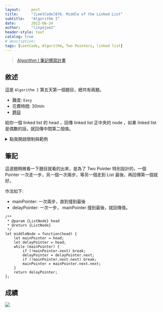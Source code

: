 ```yaml
---
layout:     post
title:      "[LeetCode]876. Middle of the Linked List"
subtitle:   "Algorithm I"
date:       2022-06-24
author:     "linyejoe2"
header-style: text
catalog: true
# description: 
tags: [LeetCode, Algorithm, Two Pointers, linked list]
---
```


>[Algorithm I 筆記撰寫計畫](/2022/06/14/leetcode/Algorithm/Algorithm%20I/Starting-write-Algorithm-I-Note/)

## 敘述

這是 `Algorithm I` 第五天第一個題目，總共有兩題。

+ 難度: `Easy` 
+ 花費時間: 30min
+ [題目](https://leetcode.com/problems/middle-of-the-linked-list/)

給你一個 linked list 的 head ，回傳 linked list 正中央的 node ，如果 linked list 是偶數的話，就回傳中間第二個值。

<!--more-->



<details><summary>點我開啟限制與範例</summary>
<pre>

**限制:**

-   The number of nodes in the list is in the range `[1, 100]`.
-   `1 <= Node.val <= 100`


**Example 1:**

![](https://assets.leetcode.com/uploads/2021/07/23/lc-midlist1.jpg)

```=
Input: head = [1,2,3,4,5]
Output: [3,4,5]
Explanation: The middle node of the list is node 3.
```

**Example 2:**

![](https://assets.leetcode.com/uploads/2021/07/23/lc-midlist2.jpg)

```=
Input: head = [1,2,3,4,5,6]
Output: [4,5,6]
Explanation: Since the list has two middle nodes with values 3 and 4, we return the second one.
```
</pre></details>

## 筆記

這道題稍微看一下題目就看的出來，是為了 Two Pointer 特別設計的，一個 Pointer 一次走一步，另一個一次兩步，等另一個走到 List 最後，再回傳第一個就好。

作法如下:

+ mainPointer: 一次兩步，直到撞到最後
+ delayPointer: 一次一步， mainPointer 撞到最後，就回傳值。

```js=
/**
 * @param {ListNode} head
 * @return {ListNode}
 */
let middleNode = function(head) {
    let mainPointer = head;
    let delayPointer = head;
    while (mainPointer) {
        if (!mainPointer.next) break;
        delayPointer = delayPointer.next;
        if (!mainPointer.next.next) break;
        mainPointer = mainPointer.next.next;
    }
    return delayPointer;
};
```

## 成績

![](https://i.imgur.com/hTDGIxR.png)


<details style='display:none;'><summary>點我開啟舊寫法/失敗寫法</summary>
<pre>



</pre></details>

<!-- ##### 參考資料 -->
